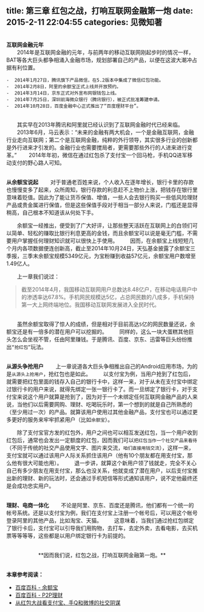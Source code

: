 title: 第三章 红包之战，打响互联网金融第一炮
date: 2015-2-11 22:04:55
categories: 见微知著
---

<br>**互联网金融元年**
<br>　　2014年是互联网金融的元年，与前两年的移动互联网刚起步时的情况一样，BAT等各大巨头都争相涌入金融市场，规划部署自己的产品，以便在这波大潮冲占据有利位置。

	-  2014年1月27日，腾讯旗下产品微信，在5.2版本中集成了微信红包功能。
	-  2014年2月8日，阿里的余额宝正式上线并开放预约。
	-  2014年3月14日，京东正式对外宣布网银钱包上线。
	-  2014年7月25日，深圳前海微众银行（腾讯银行），被正式批准筹建申请。
	-  2014年10月28日，百度金融中心正式推出了“百度理财平台”。

<br>　　其实早在2013年腾讯和阿里就已经认识到了互联网金融时代已经来临。
　　2013年6月，马云表示：“未来的金融有两大机会，一个是金融互联网，金融行业走向互联网；第二个是互联网金融，纯粹的外行领导，其实很多行业的创新都是外行进来才引发的。金融行业也需要搅局者，更需要那些外行的人进来进行变革。”
　　2014年年初，微信在通过红包杀了支付宝一个回马枪，手机QQ进军移动支付的野心路人可知。

<br>**从余额宝说起**
　　对于普通老百姓来说，个人收入在逐年增长，银行卡里的存款也慢慢变多了起来，众所周知，银行存款的利息赶不上物价上涨，把钱存在银行里意味着贬值。因此为了能让货币保值、增值，一些人会去银行购买一些低风险理财产品或贵金属进行保值，但是这些保值手段对于相当一部分人来说，门槛还是显得稍高，自己根本不知道该从何处下手。

　　余额宝一经推出，便受到了广大好评，让那些整天活跃在互联网上的白领们可以简单、轻松的赚取比银行利息更高的金钱，而且余额宝可以说是毫无门槛，不需要用户掌握任何理财知识就可以很快上手使用。
　　因而，在余额宝上线短短几个月内各项数据便连创新高，截止至2014年10月24日，天弘基金披露了余额宝三季报，三季末余额宝规模5349亿元，为宝粉赚到收益57亿元，余额宝用户数增至1.49亿人。

　　上一章我们说过：

>截至2014年4月，我国移动互联网用户总数达8.48亿户，在移动电话用户中的渗透率达67.8%。手机网民规模达5亿，占总网民数的八成多，手机保持第一大上网终端地位。我国移动互联网发展进入全民时代。

<br>　　虽然余额宝取得了惊人的成绩，但是相对于目前高达`5`亿的网民数量还说，余额宝还是有一倍多的潜在用户可以挖掘的。
　　同样的，这么一块大蛋糕其他巨头怎么会坐视不管，任由阿里赚钱。于是腾讯、百度、京东、迅雷等巨头纷纷推出`“抢红包”`玩法。

<br>**从源头争抢用户**
　　上一章说道各大巨头争相推出自己的Android应用市场，为的是`从源头上抢用户`，抢红包也是如此。
　　以支付宝为例，当用户抢到了红包后，就需要把红包里面的钱存入自己的银行卡中，这样一来，对于从未在支付宝中绑定过银行卡的用户来说，就得先绑定一张一银行卡了。而一旦绑定了银行卡，对于支付宝来说这个用户就算是抢到了，因为对于一个未绑定任何互联网金融产品的人来说，当他们以后需要网购、理财、吃喝玩乐时，第一个想到的就是自己所熟悉的（至少用过一次）的产品。就算该用户使用过其他金融产品，支付宝也可以通过更多更好的服务来牢牢抓紧用户（比如`余额宝`）。

　　除了支付宝官方发的红包外，用户之间也可以相互发送红包，当一个用户收到红包后，通常也会发出一定额度的红包，因而我们可以`把红包当作一个社交产品来看待`（不同于传统的社交产品使用文字、图片来交流，`咱们直接用钱交流`），这样一来，支付宝就可以通过该用户人际关系抓住该用户（他有10个朋友都在用支付宝，那么他有很大可能也用）。
　　退一步讲，就算这个新用户领了钱就走，完全不关心自己有多少朋友在用支付宝，那么也没关系，他就变成了潜在用户，以后支付宝推出新的理财、新的玩法时，还会通过手机短信等形式通知该用户，说不定他最终还是会成功忠实用户。


<br>**理财、电商一体化**
　　不论是阿里、京东、百度还是腾讯，他们都有一个统一的帐号系统。还是以支付宝为例，我们在支付宝上注册一个帐号后，可以用这个帐号登录阿里的其他产品，比如淘宝、天猫。
　　这意味着，当我们通过抢红包绑定了银行卡后，支付宝可以引导我们用购物，去打车，去定外卖，去看电影，去买机票等等等等，这些都是以用户绑定银行卡为前提的。

<br>
<center>**因而我们说，红包之战，打响互联网金融第一炮。**</center>

<br>**本章参考阅读：**
- [百度百科 - 余额宝](http://baike.baidu.com/view/10673910.htm)
- [百度百科 - P2P理财](http://baike.baidu.com/view/9380073.htm)
- [从红包大战看支付宝、手Q和微博的社交阴谋](http://www.donews.com/idonews/article/5571.shtm)





<br><br>